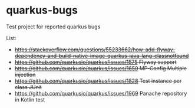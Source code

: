 # quarkus-bugs

Test project for reported quarkus bugs

List:

- ~~https://stackoverflow.com/questions/55233662/how-add-flyway-dependency-and-build-native-image-quarkus-java-lang-classnotfound~~
- ~~https://github.com/quarkusio/quarkus/issues/1575 Flyway support~~
- ~~https://github.com/quarkusio/quarkus/issues/1650 MP-Config Multiple injection~~
- ~~https://github.com/quarkusio/quarkus/issues/1828 Test instance per class JUnit~~
- https://github.com/quarkusio/quarkus/issues/1969 Panache repository in Kotlin test

